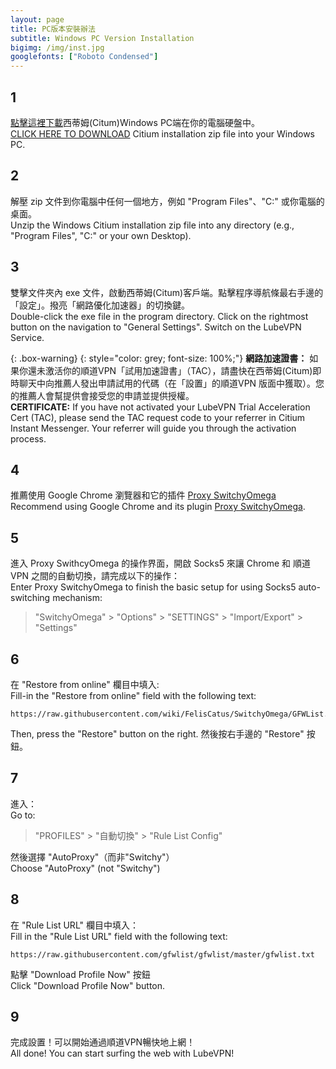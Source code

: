 ```yaml
---
layout: page
title: PC版本安裝辦法
subtitle: Windows PC Version Installation
bigimg: /img/inst.jpg
googlefonts: ["Roboto Condensed"]
---
```


## 1
[點擊這裡下載](citium_app.zip)西蒂姆(Citum)Windows PC端在你的電腦硬盤中。
<br>
[CLICK HERE TO DOWNLOAD](citium_app.zip) Citium installation zip file into your Windows PC.

## 2
解壓 zip 文件到你電腦中任何一個地方，例如 "Program Files"、"C:" 或你電腦的桌面。
<br>
Unzip the Windows Citium installation zip file into any directory (e.g., "Program Files", "C:" or your own Desktop).

## 3
雙擊文件夾內 exe 文件，啟動西蒂姆(Citum)客戶端。點擊程序導航條最右手邊的「設定」。撥亮「網路優化加速器」的切換鍵。
<br>
Double-click the exe file in the program directory. Click on the rightmost button on the navigation to "General Settings". Switch on the LubeVPN Service.

{: .box-warning}
{: style="color: grey; font-size: 100%;"}
**網路加速證書：** 如果你還未激活你的順道VPN「試用加速證書」（TAC），請盡快在西蒂姆(Citum)即時聊天中向推薦人發出申請試用的代碼（在「設置」的順道VPN 版面中獲取）。您的推薦人會幫提供會接受您的申請並提供授權。
<br>
**CERTIFICATE:** If you have not activated your LubeVPN Trial Acceleration Cert (TAC), please send the TAC request code to your referrer in Citium Instant Messenger. Your referrer will guide you through the activation process.

## 4
推薦使用 Google Chrome 瀏覽器和它的插件 [Proxy SwitchyOmega](https://chrome.google.com/webstore/detail/proxy-switchyomega/padekgcemlokbadohgkifijomclgjgif)
<br>
Recommend using Google Chrome and its plugin [Proxy SwitchyOmega](https://chrome.google.com/webstore/detail/proxy-switchyomega/padekgcemlokbadohgkifijomclgjgif).

## 5
進入 Proxy SwithcyOmega 的操作界面，開啟 Socks5 來讓 Chrome 和 順道VPN 之間的自動切換，請完成以下的操作：
<br>
Enter Proxy SwitchyOmega to finish the basic setup for using Socks5 auto-switching mechanism:

> "SwitchyOmega" > "Options" > "SETTINGS" > "Import/Export" > "Settings"

## 6
在 "Restore from online" 欄目中填入:<br>
Fill-in the "Restore from online" field with the following text:
```
https://raw.githubusercontent.com/wiki/FelisCatus/SwitchyOmega/GFWList.bak
```
Then, press the "Restore" button on the right.
然後按右手邊的 "Restore" 按鈕。

## 7
進入：<br>
Go to:

> "PROFILES" > "自動切換" > "Rule List Config"

然後選擇 "AutoProxy"（而非"Switchy"）
<br>
Choose "AutoProxy" (not "Switchy")

## 8
在 "Rule List URL" 欄目中填入：
<br>
Fill in the "Rule List URL" field with the following text:
```
https://raw.githubusercontent.com/gfwlist/gfwlist/master/gfwlist.txt
```
點擊 "Download Profile Now" 按鈕<br>
Click "Download Profile Now" button.

## 9
完成設置！可以開始通過順道VPN暢快地上網！<br>
All done! You can start surfing the web with LubeVPN!
